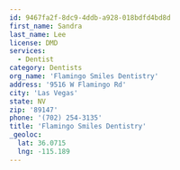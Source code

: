 ```yaml
---
id: 9467fa2f-8dc9-4ddb-a928-018bdfd4bd8d
first_name: Sandra
last_name: Lee
license: DMD
services:
  - Dentist
category: Dentists
org_name: 'Flamingo Smiles Dentistry'
address: '9516 W Flamingo Rd'
city: 'Las Vegas'
state: NV
zip: '89147'
phone: '(702) 254-3135'
title: 'Flamingo Smiles Dentistry'
_geoloc:
  lat: 36.0715
  lng: -115.189
---
```

